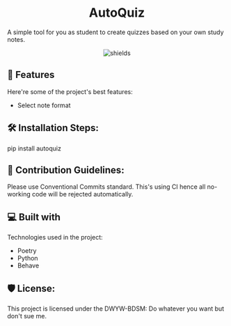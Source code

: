 <h1 align="center" id="title">AutoQuiz</h1>

<p id="description">A simple tool for you as student to create quizzes based on your own study notes.</p>

<p align="center"><img src="https://img.shields.io/badge/AQ-AutoQuiz-light%20blue" alt="shields"></p>

  
  
<h2>🧐 Features</h2>

Here're some of the project's best features:

*   Select note format

<h2>🛠️ Installation Steps:</h2>

<p>pip install autoquiz</p>

<h2>🍰 Contribution Guidelines:</h2>

Please use Conventional Commits standard. This's using CI hence all no-working code will be rejected automatically.

  
  
<h2>💻 Built with</h2>

Technologies used in the project:

*   Poetry
*   Python
*   Behave

<h2>🛡️ License:</h2>

This project is licensed under the DWYW-BDSM: Do whatever you want but don't sue me.
